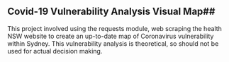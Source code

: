 ## Covid-19 Vulnerability Analysis Visual Map## 

This project involved using the requests module, web scraping the health NSW website to create an up-to-date map of Coronavirus vulnerability within Sydney. This vulnerability analysis is theoretical, so should not be used for actual decision making.
